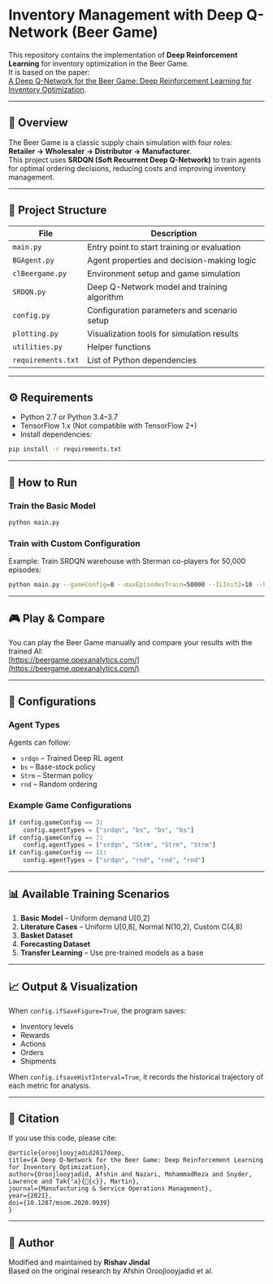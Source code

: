 # Inventory Management with Deep Q-Network (Beer Game)

This repository contains the implementation of **Deep Reinforcement Learning** for inventory optimization in the Beer Game.  
It is based on the paper:  
[A Deep Q-Network for the Beer Game: Deep Reinforcement Learning for Inventory Optimization](https://pubsonline.informs.org/doi/abs/10.1287/msom.2020.0939).

---

## 📌 Overview
The Beer Game is a classic supply chain simulation with four roles:  
**Retailer → Wholesaler → Distributor → Manufacturer**.  
This project uses **SRDQN (Soft Recurrent Deep Q-Network)** to train agents for optimal ordering decisions, reducing costs and improving inventory management.

---

## 📂 Project Structure

| File                | Description |
|---------------------|-------------|
| `main.py`           | Entry point to start training or evaluation |
| `BGAgent.py`        | Agent properties and decision-making logic |
| `clBeergame.py`     | Environment setup and game simulation |
| `SRDQN.py`          | Deep Q-Network model and training algorithm |
| `config.py`         | Configuration parameters and scenario setup |
| `plotting.py`       | Visualization tools for simulation results |
| `utilities.py`      | Helper functions |
| `requirements.txt`  | List of Python dependencies |

---

## ⚙ Requirements

- Python 2.7 or Python 3.4–3.7  
- TensorFlow 1.x (Not compatible with TensorFlow 2+)  
- Install dependencies:
```bash
pip install -r requirements.txt
```

---

## 🚀 How to Run

### Train the Basic Model
```bash
python main.py
```

### Train with Custom Configuration
Example: Train SRDQN warehouse with Sterman co-players for 50,000 episodes:
```bash
python main.py --gameConfig=8 --maxEpisodesTrain=50000 --ILInit2=10 --batchSize=128
```

---

## 🎮 Play & Compare
You can play the Beer Game manually and compare your results with the trained AI:  
[https://beergame.opexanalytics.com/](https://beergame.opexanalytics.com/)

---

## 🔧 Configurations

### Agent Types
Agents can follow:
- `srdqn` – Trained Deep RL agent
- `bs` – Base-stock policy
- `Strm` – Sterman policy
- `rnd` – Random ordering

### Example Game Configurations
```python
if config.gameConfig == 3:
    config.agentTypes = ["srdqn", "bs", "bs", "bs"]
if config.gameConfig == 7:
    config.agentTypes = ["srdqn", "Strm", "Strm", "Strm"]
if config.gameConfig == 11:
    config.agentTypes = ["srdqn", "rnd", "rnd", "rnd"]
```

---

## 📊 Available Training Scenarios

1. **Basic Model** – Uniform demand U[0,2]
2. **Literature Cases** – Uniform U[0,8], Normal N(10,2), Custom C(4,8)
3. **Basket Dataset**
4. **Forecasting Dataset**
5. **Transfer Learning** – Use pre-trained models as a base

---

## 📈 Output & Visualization
When `config.ifSaveFigure=True`, the program saves:
- Inventory levels
- Rewards
- Actions
- Orders
- Shipments

When `config.ifsaveHistInterval=True`, it records the historical trajectory of each metric for analysis.

---

## 📜 Citation
If you use this code, please cite:

```
@article{oroojlooyjadid2017deep,
title={A Deep Q-Network for the Beer Game: Deep Reinforcement Learning for Inventory Optimization},
author={Oroojlooyjadid, Afshin and Nazari, MohammadReza and Snyder, Lawrence and Tak{'a}{{c}}, Martin},
journal={Manufacturing & Service Operations Management},
year={2021},
doi={10.1287/msom.2020.0939}
}
```

---

## 👤 Author
Modified and maintained by **Rishav Jindal**  
Based on the original research by Afshin Oroojlooyjadid et al.
